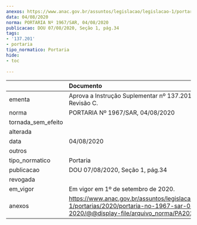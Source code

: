 ```yaml
---
anexos: https://www.anac.gov.br/assuntos/legislacao/legislacao-1/portarias/2020/portaria-no-1967-sar-04-08-2020/@@display-file/arquivo_norma/PA2020-1967.pdf
data: 04/08/2020
norma: PORTARIA Nº 1967/SAR, 04/08/2020
publicacao: DOU 07/08/2020, Seção 1, pág.34
tags:
- '137.201'
- portaria
tipo_normatico: Portaria
hide: 
- toc 
 
---
```


|                    | Documento                                                                                                                                            |
|:-------------------|:-----------------------------------------------------------------------------------------------------------------------------------------------------|
| ementa             | Aprova a Instrução Suplementar nº 137.201-001, Revisão C.                                                                                            |
| norma              | PORTARIA Nº 1967/SAR, 04/08/2020                                                                                                                     |
| tornada_sem_efeito |                                                                                                                                                      |
| alterada           |                                                                                                                                                      |
| data               | 04/08/2020                                                                                                                                           |
| outros             |                                                                                                                                                      |
| tipo_normatico     | Portaria                                                                                                                                             |
| publicacao         | DOU 07/08/2020, Seção 1, pág.34                                                                                                                      |
| revogada           |                                                                                                                                                      |
| em_vigor           | Em vigor em 1º de setembro de 2020.                                                                                                                  |
| anexos             | https://www.anac.gov.br/assuntos/legislacao/legislacao-1/portarias/2020/portaria-no-1967-sar-04-08-2020/@@display-file/arquivo_norma/PA2020-1967.pdf |